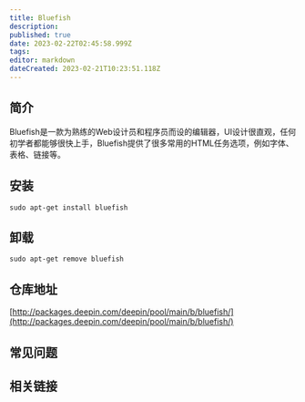 ```yaml
---
title: Bluefish
description: 
published: true
date: 2023-02-22T02:45:58.999Z
tags: 
editor: markdown
dateCreated: 2023-02-21T10:23:51.118Z
---
```


## 简介

Bluefish是一款为熟练的Web设计员和程序员而设的编辑器，UI设计很直观，任何初学者都能够很快上手，Bluefish提供了很多常用的HTML任务选项，例如字体、表格、链接等。

## 安装

`sudo apt-get install bluefish`

## 卸载

`sudo apt-get remove bluefish`

## 仓库地址

[http://packages.deepin.com/deepin/pool/main/b/bluefish/](http://packages.deepin.com/deepin/pool/main/b/bluefish/)

## 常见问题

## 相关链接
